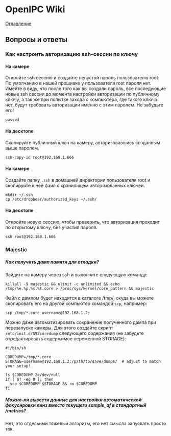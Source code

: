 # OpenIPC Wiki
[Оглавление](index.md)

Вопросы и ответы
----------------

### Как настроить авторизацию ssh-сессии по ключу

#### На камере
Откройте ssh сессию и создайте непустой пароль пользователю root.
По умолчанию в нашей прошивке у пользователя root пароля нет.
Имейте в виду, что после того как вы создали пароль, все последующие
новые ssh сессии до момента настройки авторизации по публичному ключу,
а так же при попытке захода с компьютера, где такого ключа нет, будут
требовать авторизации именно с этим паролем. Не забудьте его!
```
passwd
```

#### На десктопе
Скопируйте публичный ключ на камеру, авторизовавшись созданным выше паролем.
```
ssh-copy-id root@192.168.1.666
```

#### На камере
Создайте папку `.ssh` в домашней директории пользователя root
и скопируйте в неё файл с хранилищем авторизованных ключей.
```
mkdir ~/.ssh
cp /etc/dropbear/authorized_keys ~/.ssh/
```

#### На десктопе
Откройте новую сессию, чтобы проверить, что авторизация проходит по открытому ключу, без участия пароля.
```
ssh root@192.168.1.666
```

### Majestic

##### Как получить дамп памяти для отладки?
Зайдите на камеру через ssh и выполните следующую команду:
```
killall -9 majestic && ulimit -c unlimited && echo /tmp/%e.%p.%s.%t.core > /proc/sys/kernel/core_pattern && majestic
```
Файл с дампом будет находится в каталоге /tmp/, окуда вы можете скопировать его на другой компьютер командой `scp`, например:
```
scp /tmp/*.core username@192.168.1.2:
```
Можно даже автоматизировать сохранение полученного дампа при перезапуске камеры.
Для этого создайте скрипт `/etc/init.d/S97coredump` следующего содержания 
(не забудьте отредактировать содержимое переменной STORAGE):
```
#!/bin/sh

COREDUMP=/tmp/*.core
STORAGE=username@192.168.1.2:/path/to/save/dumps/  # adjust to match your setup!

ls $COREDUMP 2>/dev/null
if [ $? -eq 0 ]; then
  scp $COREDUMP $STORAGE && rm $COREDUMP
fi
```

##### Можно-ли вывести данные для настройки автоматической фокусировки линз вместо текущего sample_af в стандартный /metrics?
Нет, это отдельный тяжелый алгоритм, его нет смысла запускать просто так.
